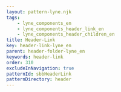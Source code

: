 ```yaml
---
layout: pattern-lyne.njk
tags: 
    - lyne_components_en
    - lyne_components_header_link_en
    - lyne_components_header_children_en
title: Header-Link
key: header-link-lyne_en
parent: header-folder-lyne_en
keywords: header-link
order: 310
excludeInNavigation: true
patternId: sbbHeaderLink
patternDirectory: header
---
```

